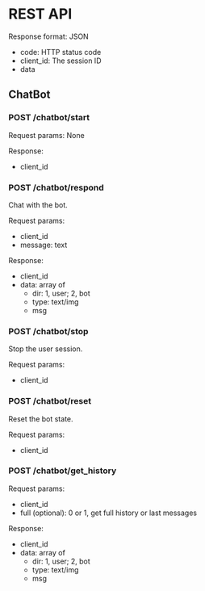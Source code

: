 # REST API
Response format: JSON
* code: HTTP status code
* client_id: The session ID
* data

## ChatBot
### POST /chatbot/start
Request params: None

Response:
* client_id

### POST /chatbot/respond
Chat with the bot.

Request params:
* client_id
* message: text

Response:
* client_id
* data: array of
  * dir: 1, user; 2, bot
  * type: text/img
  * msg

### POST /chatbot/stop
Stop the user session.

Request params:
* client_id

### POST /chatbot/reset
Reset the bot state.

Request params:
* client_id

### POST /chatbot/get_history
Request params:
* client_id
* full (optional): 0 or 1, get full history or last messages

Response:
* client_id
* data: array of
  * dir: 1, user; 2, bot
  * type: text/img
  * msg
